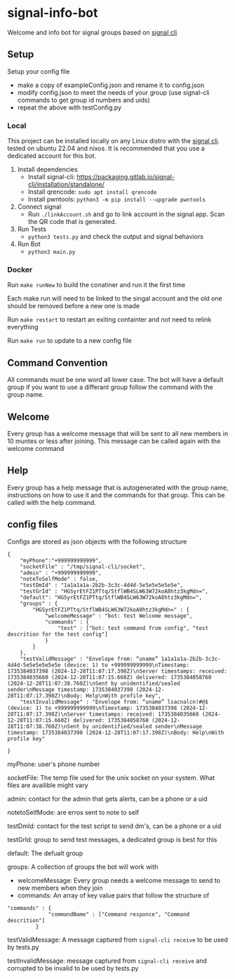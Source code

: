 # signal-info-bot

Welcome and info bot for signal groups based on [signal cli](https://github.com/AsamK/signal-cli)
 
## Setup

Setup your config file
   - make a copy of exampleConfig.json and rename it to config.json
   - modify config.json to meet the needs of your group (use signal-cli commands to get group id numbers and uids)
   - repeat the above with testConfig.py


### Local
This project can be installed locally on any Linux distro with the [signal cli](https://github.com/AsamK/signal-cli). 
tested on ubuntu 22.04 and nixos.
It is recommended that you use a dedicated account for this bot.

1. Install dependencies
   - Install signal-cli: https://packaging.gitlab.io/signal-cli/installation/standalone/
   - Install qrencode: `sudo apt install qrencode`
   - Install pwntools: `python3 -m pip install --upgrade pwntools`
2. Connect signal
   - Run `./linkAccount.sh` and go to link account in the signal app. Scan the QR code that is generated.
3. Run Tests
   - `python3 tests.py` and check the output and signal behaviors
4. Run Bot
   - `python3 main.py`

### Docker
Run `make runNew` to build the conatiner and run it the first time

Each make run will need to be linked to the singal account and the old one should be removed before a new one is made

Run `make restart` to restart an exiting containter and not need to relink everything

Run `make run` to update to a new config file

## Command Convention
All commands must be one word all lower case. The bot will have a default group if you want to use a differant group follow the command with the group name.

## Welcome
Every group has a welcome message that will be sent to all new members in 10 muntes or less after joining. This message can be called again with the welcome command

## Help
Every group has a help message that is autogenerated with the group name, instructions on how to use it and the commands for that group. This can be called with the help command.

## config files
Configs are stored as json objects with the following structure

```
{
    "myPhone":"+999999999999",
    "socketFile" : "/tmp/signal-cli/socket",
    "admin" : "+999999999999",
    "noteToSelfMode" : false,
    "testDmId" : "1a1a1a1a-2b2b-3c3c-4d4d-5e5e5e5e5e5e",
    "testGrId" : "HGSyrEtFZ1PTtq/StflWB4SLW63W72koA8htz3kgMdn=",
    "default": "HGSyrEtFZ1PTtq/StflWB4SLW63W72koA8htz3kgMdn=",
    "groups" : {
        "HGSyrEtFZ1PTtq/StflWB4SLW63W72koA8htz3kgMdn=" : {
            "welcomeMessage" : "bot: test Welcome message",
            "commands" : {
                "test" : ["bot: test command from config", "test descrition for the test config"]
            }
        }
    },
    "testValidMessage" : "Envelope from: “uname” 1a1a1a1a-2b2b-3c3c-4d4d-5e5e5e5e5e5e (device: 1) to +999999999999\nTimestamp: 1735384037398 (2024-12-28T11:07:17.398Z)\nServer timestamps: received: 1735384035660 (2024-12-28T11:07:15.660Z) delivered: 1735384058760 (2024-12-28T11:07:38.760Z)\nSent by unidentified/sealed sender\nMessage timestamp: 1735384037398 (2024-12-28T11:07:17.398Z)\nBody: Help\nWith profile key",
    "testInvalidMessage" : "Envelope from: “uname” lsacnalcn!#@$ (device: 1) to +999999999999\nTimestamp: 1735384037398 (2024-12-28T11:07:17.398Z)\nServer timestamps: received: 1735384035660 (2024-12-28T11:07:15.660Z) delivered: 1735384058760 (2024-12-28T11:07:38.760Z)\nSent by unidentified/sealed sender\nMessage timestamp: 1735384037398 (2024-12-28T11:07:17.398Z)\nBody: Help\nWith profile key"
    
}

```


myPhone: user's phone number

socketFile: The temp file used for the unix socket on your system. What files are availible might vary 

admin: contact for the admin that gets alerts, can be a phone or a uid

notetoSelfMode: are erros sent to note to self

testDmId: contact for the test script to send dm's, can be a phone or a uid

testGrId: group to send test messages, a dedicated group is best for this

default: The defualt group

groups: A collection of groups the bot will work with
   - welcomeMessage: Every group needs a welcome message to send to new members when they join
   - commands: An array of key value pairs that follow the structure of 
   ```
   "commands" : {
                "commandName" : ["Command responce", "Command descrition"]
            }
   ```

testValidMessage: A message captured from `signal-cli receive` to be used by tests.py 

testInvalidMessage:  message captured from `signal-cli receive` and corrupted to be invalid to be used by tests.py 
